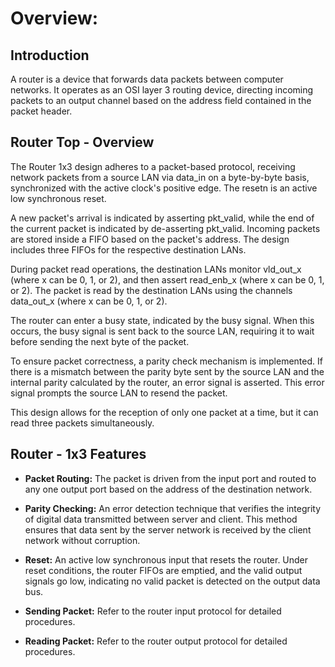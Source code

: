# Overview: 


## Introduction
A router is a device that forwards data packets between computer networks. It operates as an OSI layer 3 routing device, directing incoming packets to an output channel based on the address field contained in the packet header.

## Router Top - Overview
The Router 1x3 design adheres to a packet-based protocol, receiving network packets from a source LAN via data_in on a byte-by-byte basis, synchronized with the active clock's positive edge. The resetn is an active low synchronous reset.

A new packet's arrival is indicated by asserting pkt_valid, while the end of the current packet is indicated by de-asserting pkt_valid. Incoming packets are stored inside a FIFO based on the packet's address. The design includes three FIFOs for the respective destination LANs.

During packet read operations, the destination LANs monitor vld_out_x (where x can be 0, 1, or 2), and then assert read_enb_x (where x can be 0, 1, or 2). The packet is read by the destination LANs using the channels data_out_x (where x can be 0, 1, or 2).

The router can enter a busy state, indicated by the busy signal. When this occurs, the busy signal is sent back to the source LAN, requiring it to wait before sending the next byte of the packet.

To ensure packet correctness, a parity check mechanism is implemented. If there is a mismatch between the parity byte sent by the source LAN and the internal parity calculated by the router, an error signal is asserted. This error signal prompts the source LAN to resend the packet.

This design allows for the reception of only one packet at a time, but it can read three packets simultaneously.

## Router - 1x3 Features
- **Packet Routing:** The packet is driven from the input port and routed to any one output port based on the address of the destination network.

- **Parity Checking:** An error detection technique that verifies the integrity of digital data transmitted between server and client. This method ensures that data sent by the server network is received by the client network without corruption.

- **Reset:** An active low synchronous input that resets the router. Under reset conditions, the router FIFOs are emptied, and the valid output signals go low, indicating no valid packet is detected on the output data bus.

- **Sending Packet:** Refer to the router input protocol for detailed procedures.

- **Reading Packet:** Refer to the router output protocol for detailed procedures.

##